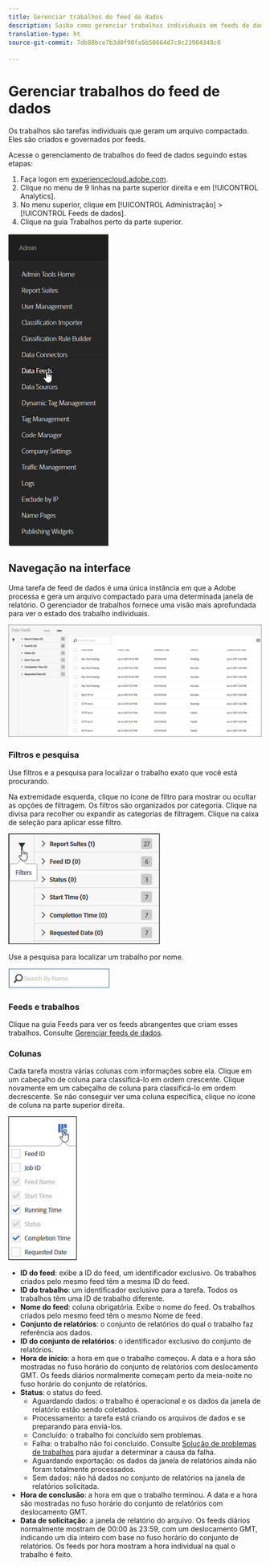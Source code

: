 ```yaml
---
title: Gerenciar trabalhos do feed de dados
description: Saiba como gerenciar trabalhos individuais em feeds de dados.
translation-type: ht
source-git-commit: 7db88bce7b3d0f90fa5b50664d7c0c23904348c0

---
```



# Gerenciar trabalhos do feed de dados

Os trabalhos são tarefas individuais que geram um arquivo compactado. Eles são criados e governados por feeds.

Acesse o gerenciamento de trabalhos do feed de dados seguindo estas etapas:

1. Faça logon em [experiencecloud.adobe.com](https://experiencecloud.adobe.com).
2. Clique no menu de 9 linhas na parte superior direita e em [!UICONTROL Analytics].
3. No menu superior, clique em [!UICONTROL Administração] > [!UICONTROL Feeds de dados].
4. Clique na guia Trabalhos perto da parte superior.

![Menu do feed de dados](assets/AdminMenu.png)

## Navegação na interface

Uma tarefa de feed de dados é uma única instância em que a Adobe processa e gera um arquivo compactado para uma determinada janela de relatório. O gerenciador de trabalhos fornece uma visão mais aprofundada para ver o estado dos trabalho individuais.

![Tarefas](assets/jobs.jpg)

### Filtros e pesquisa

Use filtros e a pesquisa para localizar o trabalho exato que você está procurando.

Na extremidade esquerda, clique no ícone de filtro para mostrar ou ocultar as opções de filtragem. Os filtros são organizados por categoria. Clique na divisa para recolher ou expandir as categorias de filtragem. Clique na caixa de seleção para aplicar esse filtro.

![Filtro](assets/jobs-filter.jpg)

Use a pesquisa para localizar um trabalho por nome.

![Pesquisar](assets/search.jpg)

### Feeds e trabalhos

Clique na guia Feeds para ver os feeds abrangentes que criam esses trabalhos. Consulte [Gerenciar feeds de dados](df-manage-feeds.md).

### Colunas

Cada tarefa mostra várias colunas com informações sobre ela. Clique em um cabeçalho de coluna para classificá-lo em ordem crescente. Clique novamente em um cabeçalho de coluna para classificá-lo em ordem decrescente. Se não conseguir ver uma coluna específica, clique no ícone de coluna na parte superior direita.

![Ícone de coluna](assets/job-cols.jpg)

* **ID do feed**: exibe a ID do feed, um identificador exclusivo. Os trabalhos criados pelo mesmo feed têm a mesma ID do feed.
* **ID do trabalho**: um identificador exclusivo para a tarefa. Todos os trabalhos têm uma ID de trabalho diferente.
* **Nome do feed**: coluna obrigatória. Exibe o nome do feed. Os trabalhos criados pelo mesmo feed têm o mesmo Nome de feed.
* **Conjunto de relatórios**: o conjunto de relatórios do qual o trabalho faz referência aos dados.
* **ID do conjunto de relatórios**: o identificador exclusivo do conjunto de relatórios.
* **Hora de início**: a hora em que o trabalho começou. A data e a hora são mostradas no fuso horário do conjunto de relatórios com deslocamento GMT. Os feeds diários normalmente começam perto da meia-noite no fuso horário do conjunto de relatórios.
* **Status**: o status do feed.
   * Aguardando dados: o trabalho é operacional e os dados da janela de relatório estão sendo coletados.
   * Processamento: a tarefa está criando os arquivos de dados e se preparando para enviá-los.
   * Concluído: o trabalho foi concluído sem problemas.
   * Falha: o trabalho não foi concluído. Consulte [Solução de problemas de trabalhos](jobs-troubleshooting.md) para ajudar a determinar a causa da falha.
   * Aguardando exportação: os dados da janela de relatórios ainda não foram totalmente processados.
   * Sem dados: não há dados no conjunto de relatórios na janela de relatórios solicitada.
* **Hora de conclusão**: a hora em que o trabalho terminou. A data e a hora são mostradas no fuso horário do conjunto de relatórios com deslocamento GMT.
* **Data de solicitação**: a janela de relatório do arquivo. Os feeds diários normalmente mostram de 00:00 às 23:59, com um deslocamento GMT, indicando um dia inteiro com base no fuso horário do conjunto de relatórios. Os feeds por hora mostram a hora individual na qual o trabalho é feito.
